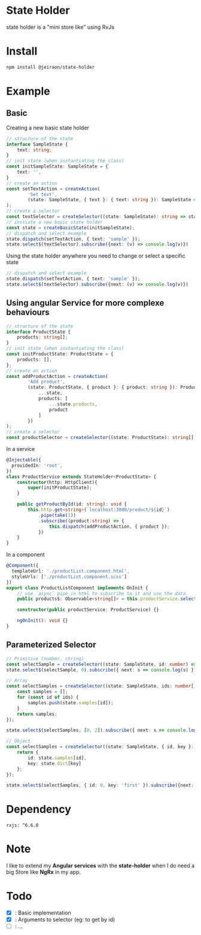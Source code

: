 # State Holder
state holder is a "mini store like" using RxJs

# Install

```sh
npm install @jeiraon/state-holder
```

# Example

## Basic

Creating a new basic state holder
```ts
// structure of the state
interface SampleState {
    text: string;
}
// init state (when instantiating the class)
const initSampleState: SampleState = {
    text: '',
}
// create an action
const setTextAction = createAction(
        'Set text',
        (state: SampleState, { text }: { text: string }): SampleState => ({ ...state, text })
);
// create a selector
const textSelector = createSelector((state: SampleState): string => state.text);
// instiate a new basic state holder
const state = createBasicState(initSampleState);
// dispatch and select example
state.dispatch(setTextAction, { text: 'sample' });
state.select$(textSelector).subscribe({next: (v) => console.log(v)})
```
Using the state holder anywhere you need to change or select a specific state
```ts
// dispatch and select example
state.dispatch(setTextAction, { text: 'sample' });
state.select$(textSelector).subscribe({next: (v) => console.log(v)})
```

## Using angular Service for more complexe behaviours

```ts
// structure of the state
interface ProductState {
    products: string[];
}
// init state (when instantiating the class)
const initProductState: ProductState = {
    products: [],
};
// create an action
const addProductAction = createAction(
        'Add product',
        (state: ProductState, { product }: { product: string }): ProductState => ({
            ...state,
            products: [
                ...state.products,
                product
            ]
        })
);
// create a selector
const productSelector = createSelector((state: ProductState): string[] => state.products);
```

In a service
```ts
@Injectable({
  providedIn: 'root',
})
class ProductService extends StateHolder<ProductState> {
    constructor(http: HttpClient){
        super(initProductState);
    }

    public getProductById(id: string): void {
        this.http.get<string>(`localhost:3000/product/${id}`)
            .pipe(take(1))
            .subscribe((product:string) => {
                this.dispatch(addProductAction, { product });
            })
    }
}
```

In a component
```ts
@Component({
  templateUrl: './productList.component.html',
  styleUrls: ['./productList.component.scss']
})
export class ProductListComponent implements OnInit {
    // use `async` pipe in html to subscribe to it and use the data
    public products$: Observable<string[]> = this.productService.select$(productSelector);

    constructor(public productService: ProductService) {}

    ngOnInit(): void {}
}
```

## Parameterized Selector

```ts
// Primitive (number, string)
const selectSample = createSelector((state: SampleState, id: number) => state.samples[id]);
state.select$(selectSample, 0).subscribe({ next: s => console.log(s) });

// Array
const selectSamples = createSelector((state: SampleState, ids: number[]) => {
    const samples = [];
    for (const id of ids) {
        samples.push(state.samples[id]);
    }
    return samples;
});

state.select$(selectSamples, [0, 2]).subscribe({ next: s => console.log(s)});

// Object
const selectSamples = createSelector((state: SampleState, { id, key }: { id: number, key: string }) => {
    return {
        id: state.samples[id],
        key: state.dict[key]
    };
});

state.select$(selectSamples, { id: 0, key: 'first' }).subscribe({next: s => console.log(s)});
```

# Dependency

`rxjs: ^6.6.0`

# Note
I like to extend my **Angular services** with the **state-holder** when I do need a big Store like **NgRx** in my app.

# Todo
- [x] : Basic implementation
- [x] : Arguments to selector (eg: to get by id)
- [ ] : ...
